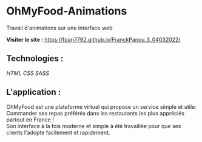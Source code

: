 # OhMyFood-Animations

Travail d'animations sur une interface web

**Visiter le site :** https://fpan7792.github.io/FranckPanou_3_04032022/

## **Technologies** :

_HTML_
_CSS_
_SASS_

## **L'application** :

OhMyFood est une plateforme virtuel qui propose un service simple et utile:
Commander ses repas préférés dans les restaurants les plus appréciés partout en France !  
Son interface à la fois moderne et simple à été travaillée pour que ses clients l'adopte facilement et rapidement.

